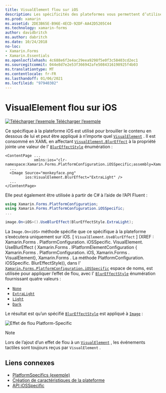 ```yaml
---
title: VisualElement flou sur iOS
description: Les spécificités des plateformes vous permettent d’utiliser des fonctionnalités uniquement disponibles sur une plateforme spécifique, sans implémenter de convertisseurs ou d’effets personnalisés. Cet article explique comment utiliser le spécifique à la plateforme iOS qui applique un flou à un VisualElement.
ms.prod: xamarin
ms.assetid: 2DE3B65E-B96E-4ECD-92DF-AA42D5205C44
ms.technology: xamarin-forms
author: davidbritch
ms.author: dabritch
ms.date: 10/24/2018
no-loc:
- Xamarin.Forms
- Xamarin.Essentials
ms.openlocfilehash: 4c688e6f2e4ac29eea9298f5e0f3c58403cd2ec1
ms.sourcegitcommit: 044e8d7e2e53f366942afe5084316198925f4b03
ms.translationtype: MT
ms.contentlocale: fr-FR
ms.lasthandoff: 01/06/2021
ms.locfileid: "97940302"
---
```

# <a name="visualelement-blur-on-ios"></a>VisualElement flou sur iOS

[![Télécharger l’exemple](~/media/shared/download.png) Télécharger l’exemple](/samples/xamarin/xamarin-forms-samples/userinterface-platformspecifics)

Ce spécifique à la plateforme iOS est utilisé pour brouiller le contenu en dessous de lui et peut être appliqué à n’importe quel [`VisualElement`](xref:Xamarin.Forms.VisualElement) . Il est consommé en XAML en affectant [`VisualElement.BlurEffect`](xref:Xamarin.Forms.PlatformConfiguration.iOSSpecific.VisualElement.BlurEffectProperty) à la propriété jointe une valeur de l' [`BlurEffectStyle`](xref:Xamarin.Forms.PlatformConfiguration.iOSSpecific.BlurEffectStyle) énumération :

```xaml
<ContentPage ...
             xmlns:ios="clr-namespace:Xamarin.Forms.PlatformConfiguration.iOSSpecific;assembly=Xamarin.Forms.Core">
  ...
  <Image Source="monkeyface.png"
         ios:VisualElement.BlurEffect="ExtraLight" />
  ...
</ContentPage>
```

Elle peut également être utilisée à partir de C# à l’aide de l’API Fluent :

```csharp
using Xamarin.Forms.PlatformConfiguration;
using Xamarin.Forms.PlatformConfiguration.iOSSpecific;
...

image.On<iOS>().UseBlurEffect(BlurEffectStyle.ExtraLight);
```

La `Image.On<iOS>` méthode spécifie que ce spécifique à la plateforme s’exécutera uniquement sur iOS. [ `VisualElement.UseBlurEffect` ] (XREF : Xamarin.Forms . PlatformConfiguration. iOSSpecific. VisualElement. UseBlurEffect ( Xamarin.Forms . IPlatformElementConfiguration { Xamarin.Forms . PlatformConfiguration. iOS, Xamarin.Forms . VisualElement}, Xamarin.Forms . La méthode PlatformConfiguration. iOSSpecific. BlurEffectStyle)), dans l' [`Xamarin.Forms.PlatformConfiguration.iOSSpecific`](xref:Xamarin.Forms.PlatformConfiguration.iOSSpecific) espace de noms, est utilisée pour appliquer l’effet de flou, avec l' [`BlurEffectStyle`](xref:Xamarin.Forms.PlatformConfiguration.iOSSpecific.BlurEffectStyle) énumération fournissant quatre valeurs :

- [`None`](xref:Xamarin.Forms.PlatformConfiguration.iOSSpecific.BlurEffectStyle.None)
- [`ExtraLight`](xref:Xamarin.Forms.PlatformConfiguration.iOSSpecific.BlurEffectStyle.ExtraLight)
- [`Light`](xref:Xamarin.Forms.PlatformConfiguration.iOSSpecific.BlurEffectStyle.Light)
- [`Dark`](xref:Xamarin.Forms.PlatformConfiguration.iOSSpecific.BlurEffectStyle.Dark)

Le résultat est qu’un spécifié [`BlurEffectStyle`](xref:Xamarin.Forms.PlatformConfiguration.iOSSpecific.BlurEffectStyle) est appliqué à [`Image`](xref:Xamarin.Forms.Image) :

![Effet de flou Platform-Specific](applying-blur-images/blur-effect.png)

> [!NOTE]
> Lors de l’ajout d’un effet de flou à un [`VisualElement`](xref:Xamarin.Forms.VisualElement) , les événements tactiles sont toujours reçus par `VisualElement` .

## <a name="related-links"></a>Liens connexes

- [PlatformSpecifics (exemple)](/samples/xamarin/xamarin-forms-samples/userinterface-platformspecifics)
- [Création de caractéristiques de la plateforme](~/xamarin-forms/platform/platform-specifics/index.md#creating-platform-specifics)
- [API iOSSpecific](xref:Xamarin.Forms.PlatformConfiguration.iOSSpecific)